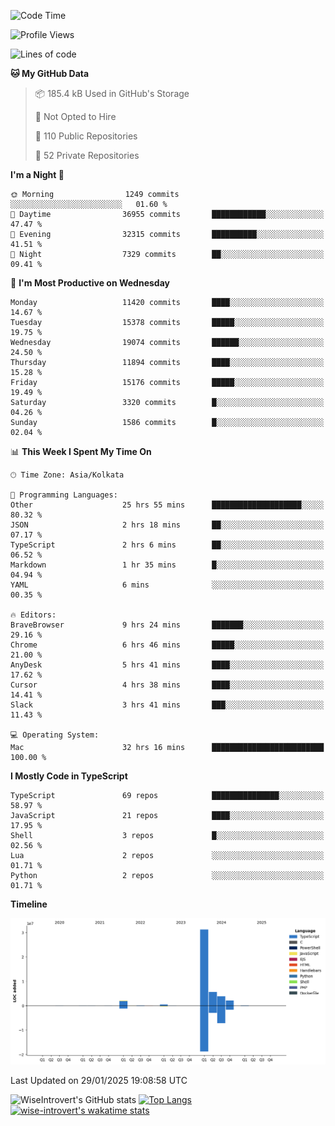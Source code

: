 <!--START_SECTION:waka-->
![Code Time](http://img.shields.io/badge/Code%20Time-2%2C178%20hrs%2038%20mins-blue)

![Profile Views](http://img.shields.io/badge/Profile%20Views-0-blue)

![Lines of code](https://img.shields.io/badge/From%20Hello%20World%20I%27ve%20Written-45.9%20million%20lines%20of%20code-blue)

**🐱 My GitHub Data** 

> 📦 185.4 kB Used in GitHub's Storage 
 > 
> 🚫 Not Opted to Hire
 > 
> 📜 110 Public Repositories 
 > 
> 🔑 52 Private Repositories 
 > 
**I'm a Night 🦉** 

```text
🌞 Morning                1249 commits        ░░░░░░░░░░░░░░░░░░░░░░░░░   01.60 % 
🌆 Daytime                36955 commits       ████████████░░░░░░░░░░░░░   47.47 % 
🌃 Evening                32315 commits       ██████████░░░░░░░░░░░░░░░   41.51 % 
🌙 Night                  7329 commits        ██░░░░░░░░░░░░░░░░░░░░░░░   09.41 % 
```
📅 **I'm Most Productive on Wednesday** 

```text
Monday                   11420 commits       ████░░░░░░░░░░░░░░░░░░░░░   14.67 % 
Tuesday                  15378 commits       █████░░░░░░░░░░░░░░░░░░░░   19.75 % 
Wednesday                19074 commits       ██████░░░░░░░░░░░░░░░░░░░   24.50 % 
Thursday                 11894 commits       ████░░░░░░░░░░░░░░░░░░░░░   15.28 % 
Friday                   15176 commits       █████░░░░░░░░░░░░░░░░░░░░   19.49 % 
Saturday                 3320 commits        █░░░░░░░░░░░░░░░░░░░░░░░░   04.26 % 
Sunday                   1586 commits        █░░░░░░░░░░░░░░░░░░░░░░░░   02.04 % 
```


📊 **This Week I Spent My Time On** 

```text
🕑︎ Time Zone: Asia/Kolkata

💬 Programming Languages: 
Other                    25 hrs 55 mins      ████████████████████░░░░░   80.32 % 
JSON                     2 hrs 18 mins       ██░░░░░░░░░░░░░░░░░░░░░░░   07.17 % 
TypeScript               2 hrs 6 mins        ██░░░░░░░░░░░░░░░░░░░░░░░   06.52 % 
Markdown                 1 hr 35 mins        █░░░░░░░░░░░░░░░░░░░░░░░░   04.94 % 
YAML                     6 mins              ░░░░░░░░░░░░░░░░░░░░░░░░░   00.35 % 

🔥 Editors: 
BraveBrowser             9 hrs 24 mins       ███████░░░░░░░░░░░░░░░░░░   29.16 % 
Chrome                   6 hrs 46 mins       █████░░░░░░░░░░░░░░░░░░░░   21.00 % 
AnyDesk                  5 hrs 41 mins       ████░░░░░░░░░░░░░░░░░░░░░   17.62 % 
Cursor                   4 hrs 38 mins       ████░░░░░░░░░░░░░░░░░░░░░   14.41 % 
Slack                    3 hrs 41 mins       ███░░░░░░░░░░░░░░░░░░░░░░   11.43 % 

💻 Operating System: 
Mac                      32 hrs 16 mins      █████████████████████████   100.00 % 
```

**I Mostly Code in TypeScript** 

```text
TypeScript               69 repos            ███████████████░░░░░░░░░░   58.97 % 
JavaScript               21 repos            ████░░░░░░░░░░░░░░░░░░░░░   17.95 % 
Shell                    3 repos             █░░░░░░░░░░░░░░░░░░░░░░░░   02.56 % 
Lua                      2 repos             ░░░░░░░░░░░░░░░░░░░░░░░░░   01.71 % 
Python                   2 repos             ░░░░░░░░░░░░░░░░░░░░░░░░░   01.71 % 
```



**Timeline**

![Lines of Code chart](https://raw.githubusercontent.com/wise-introvert/wise-introvert/master/assets/bar_graph.png)


 Last Updated on 29/01/2025 19:08:58 UTC
<!--END_SECTION:waka-->

![WiseIntrovert's GitHub stats](https://github-readme-stats.vercel.app/api?username=wise-introvert&count_private=true&show_icons=true)
[![Top Langs](https://github-readme-stats.vercel.app/api/top-langs/?username=wise-introvert&langs_count=10)](https://github.com/anuraghazra/github-readme-stats)
[![wise-introvert's wakatime stats](https://github-readme-stats.vercel.app/api/wakatime?username=wiseintrovert)](https://github.com/anuraghazra/github-readme-stats)
